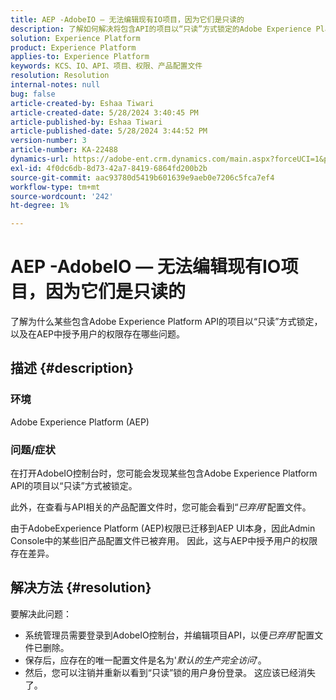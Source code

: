 ```yaml
---
title: AEP -AdobeIO — 无法编辑现有IO项目，因为它们是只读的
description: 了解如何解决将包含API的项目以“只读”方式锁定的Adobe Experience Platform问题。
solution: Experience Platform
product: Experience Platform
applies-to: Experience Platform
keywords: KCS、IO、API、项目、权限、产品配置文件
resolution: Resolution
internal-notes: null
bug: false
article-created-by: Eshaa Tiwari
article-created-date: 5/28/2024 3:40:45 PM
article-published-by: Eshaa Tiwari
article-published-date: 5/28/2024 3:44:52 PM
version-number: 3
article-number: KA-22488
dynamics-url: https://adobe-ent.crm.dynamics.com/main.aspx?forceUCI=1&pagetype=entityrecord&etn=knowledgearticle&id=bc41fba1-081d-ef11-840b-6045bd026dc7
exl-id: 4f0dc6db-8d73-42a7-8419-6864fd200b2b
source-git-commit: aac93780d5419b601639e9aeb0e7206c5fca7ef4
workflow-type: tm+mt
source-wordcount: '242'
ht-degree: 1%

---
```


# AEP -AdobeIO — 无法编辑现有IO项目，因为它们是只读的


了解为什么某些包含Adobe Experience Platform API的项目以“只读”方式锁定，以及在AEP中授予用户的权限存在哪些问题。

## 描述 {#description}


### 环境

Adobe Experience Platform (AEP)

### 问题/症状

在打开AdobeIO控制台时，您可能会发现某些包含Adobe Experience Platform API的项目以“只读”方式被锁定。

此外，在查看与API相关的产品配置文件时，您可能会看到“*已弃用*&#39;配置文件。

由于AdobeExperience Platform (AEP)权限已迁移到AEP UI本身，因此Admin Console中的某些旧产品配置文件已被弃用。 因此，这与AEP中授予用户的权限存在差异。


## 解决方法 {#resolution}


要解决此问题：

- 系统管理员需要登录到AdobeIO控制台，并编辑项目API，以便&#x200B;*已弃用*&#39;配置文件已删除。
- 保存后，应存在的唯一配置文件是名为&#39;*默认的生产完全访问*’。
- 然后，您可以注销并重新以看到“只读”锁的用户身份登录。 这应该已经消失了。
